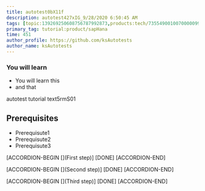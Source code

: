 ```yaml
---
title: autotest0bX11f
description: autotest427xIG_9/28/2020 6:50:45 AM
tags: [topic:139269250608756787992873,products:tech/73554900100700000996,tutorial:experience/advanced]
primary_tag: tutorial:product/sapHana
time: 451
author_profile: https://github.com/ksAutotests
author_name: ksAutotests
---
```

### You will learn
- You will learn this
- and that

autotest tutorial text5rmS01

## Prerequisites
- Prerequisute1
- Prerequisute2
- Prerequisute3

[ACCORDION-BEGIN [](First step)]
[DONE]
[ACCORDION-END]

[ACCORDION-BEGIN [](Second step)]
[DONE]
[ACCORDION-END]

[ACCORDION-BEGIN [](Third step)]
[DONE]
[ACCORDION-END]

